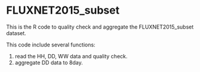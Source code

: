 # FLUXNET2015_subset
This is the R code to quality check and aggregate the FLUXNET2015_subset dataset.

This code include several functions:
1. read the HH, DD, WW data and quality check.
2. aggregate DD data to 8day.
